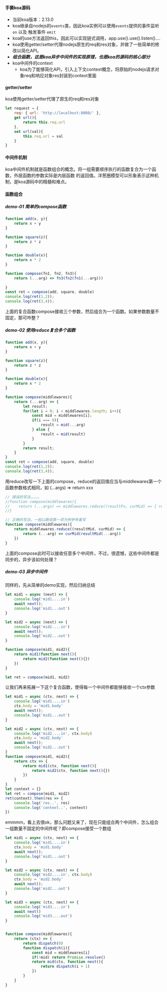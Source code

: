#### 手撕koa源码
- 当前koa版本：2.13.0
- koa继承自nodejs的`events`类，因此koa实例可以使用`events`提供的事件监听 `on` 以及 触发事件 `emit`
- koa的use方法返回this，因此可以实现链式调用，app.use().use().listen()....
- koa使用getter/setter代理nodejs原生的req和res对象，并做了一些简单的修改以简化API。
- ***组合函数，这是koa异步中间件的实现原理，也是koa的源码的核心部分***
- koa中间件的context
    + koa为了能够简化API，引入上下文context概念，将原始的nodejs请求对象req和响应对象res封装到context里面

#### getter/setter
koa使用getter/setter代理了原生的req和res对象
```js
let request = {
    req: { url: 'http://localhost:8080/' },
    get url(){
        return this.req.url
    },
    set url(val){
        this.req.url = val
    }
}
```

#### 中间件机制
koa中间件机制就是函数组合的概念。将一组需要顺序执行的函数复合为一个函数，外层函数的参数实际是内层函数
的返回值。洋葱圈模型可以形象表示这种机制，是koa源码中的精髓和难点。


#### 函数组合
##### demo-01 简单的compose函数
```js
function add(x, y){
    return x + y
}

function square(z){
    return z * z
}

function double(x){
    return x * 2
}

function compose(fn1, fn2, fn3){
    return (...arg) => fn3(fn2(fn1(...arg)))
    
}
const ret = compose(add, square, double)
console.log(ret(1,2));
console.log(ret(3,4));
```
上面的复合函数compose接收三个参数，然后组合为一个函数。如果参数数量不固定，那可咋整？

##### demo-02 使用reduce复合多个函数
```js
function add(x, y){
    return x + y
}

function square(z){
    return z * z
}

function double(x){
    return x * 2
}

function compose(middlewares){
    return (...arg) => {
        let result;
        for(let i = 0; i < middlewares.length; i++){
            const mid = middlewares[i];
            if(i === 0){
                result = mid(...arg)
            } else {
                result = mid(result)
            }
        }
        return result;
    }
}
const ret = compose(add, square, double)
console.log(ret(1,2));
console.log(ret(3,4));
```

用reduce改写一下上面的compose，reduce的返回值应当与middlewares第一个函数参数格式相同，如 (...args) => return xxx
```js
// 错误的写法。。。。。
//function compose(middlewares){
//    return (...args) => middlewares.reduce((resultFn, curMid) => { return curMid(resultFn(...args))})
//}

// 正确的写法，一般以数组第一项为例参考着写
function compose(middlewares){
    return middlewares.reduce((resultMid, curMid) => {
        return (...arg) => curMid(resultMid(...arg))
    })
}
```
上面的compose此时可以接收任意多个中间件，不过，很遗憾，这些中间件都是同步的，异步该如何处理？

##### demo-03 异步中间件
同样的，先从简单的demo实现，然后归纳总结
```js
let mid1 = async (next) => {
    console.log('mid1....in')
    await next();
    console.log('mid1...out')
}

let mid2 = async (next) => {
    console.log('mid2....in')
    await next();
    console.log('mid2...out')
}

function compose(mid1, mid2){
    return mid1(function next(){
        return mid2(function next(){})
    })
}

let ret = compose(mid1, mid2)
```

让我们再来拓展一下这个复合函数，使得每一个中间件都能够接收一个ctx参数
```js
let mid1 = async (ctx, next) => {
    console.log('mid1....in')
    ctx.body = 'mid1.body'
    await next();
    console.log('mid1...out')
}

let mid2 = async (ctx, next) => {
    console.log('mid2....in', ctx.body)
    ctx.body = 'mid2.body'
    await next();
    console.log('mid2...out')
}
function compose(mid1, mid2){
    return ctx => {
        return mid1(ctx, function next(){
            return mid2(ctx, function next(){})
        })
    }
}
let context = {}
let ret = compose(mid1, mid2)
ret(context).then(res => {
    console.log('res..', res)
    console.log('context..', context)
})
```
emmmm，看上去很ok，那么问题又来了，现在只能组合两个中间件，怎么组合一组数量不固定的中间件呢？即compose接受一个数组
```js
let mid1 = async (ctx, next) => {
    console.log('mid1....in')
    ctx.body = 'mid1.body'
    await next();
    console.log('mid1...out')
}

let mid2 = async (ctx, next) => {
    console.log('mid2....in', ctx.body)
    ctx.body = 'mid2.body'
    await next();
    console.log('mid2...out')
}

let mid3 = async (ctx, next) => {
    console.log('mid3....in')
    await next()
    console.log('mid3....out')
}


function compose(middlewares){
    return (ctx) => {
        return dispatch(0)
        function dispatch(i){
            const mid = middlewares[i]
            if(!mid) return Promise.resolve()
            return mid(ctx, function next(){
                return dispatch(i + 1)
            })
        }
    }
}
```
